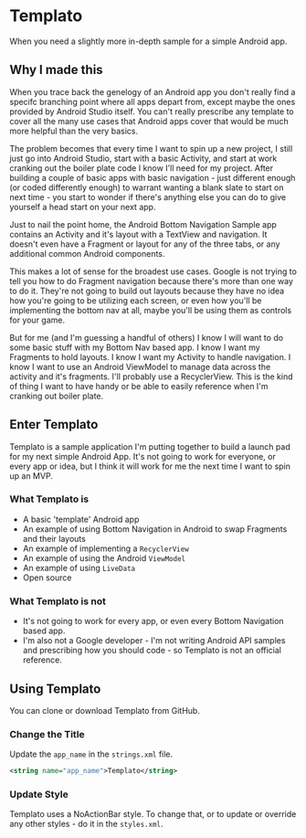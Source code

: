 # Templato

When you need a slightly more in-depth sample for a simple Android app.

## Why I made this

When you trace back the genelogy of an Android app you don't really find a specifc branching point where all apps depart from, except maybe the ones provided by Android Studio itself.   You can't really prescribe any template to cover all the many use cases that Android apps cover that would be much more helpful than the very basics.

The problem becomes that every time I want to spin up a new project, I still just go into Android Studio, start with a basic Activity, and start at work cranking out the boiler plate code I know I'll need for my project.  After building a couple of basic apps with basic navigation - just different enough (or coded differently enough) to warrant wanting a blank slate to start on next time - you start to wonder if there's anything else you can do to give yourself a head start on your next app.

Just to nail the point home, the Android Bottom Navigation Sample app contains an Activity and it's layout with a TextView and navigation.  It doesn't even have a Fragment or layout for any of the three tabs, or any additional common Android components.

This makes a lot of sense for the broadest use cases.  Google is not trying to tell you how to do Fragment navigation because there's more than one way to do it.  They're not going to build out layouts because they have no idea how you're going to be utilizing each screen, or even how you'll be implementing the bottom nav at all, maybe you'll be using them as controls for your game.

But for me (and I'm guessing a handful of others) I know I will want to do some basic stuff with my Bottom Nav based app.  I know I want my Fragments to hold layouts.  I know I want my Activity to handle navigation.  I know I want to use an Android ViewModel to manage data across the activity and it's fragments.  I'll probably use a RecyclerView.  This is the kind of thing I want to have handy or be able to easily reference when I'm cranking out boiler plate.

## Enter Templato 

Templato is a sample application I'm putting together to build a launch pad for my next simple Android App.  It's not going to work for everyone, or every app or idea, but I think it will work for me the next time I want to spin up an MVP.

### What Templato is

* A basic 'template' Android app
* An example of using Bottom Navigation in Android to swap Fragments and their layouts
* An example of implementing a `RecyclerView`
* An example of using the Android `ViewModel`
* An example of using `LiveData`
* Open source

### What Templato is not

* It's not going to work for every app, or even every Bottom Navigation based app.  
* I'm also not a Google developer - I'm not writing Android API samples and prescribing how you should code - so Templato is not an official reference.

## Using Templato

You can clone or download Templato from GitHub.

### Change the Title

Update the `app_name` in the `strings.xml` file.

```xml
<string name="app_name">Templato</string>
```

### Update Style

Templato uses a NoActionBar style.  To change that, or to update or override any other styles - do it in the `styles.xml`.

